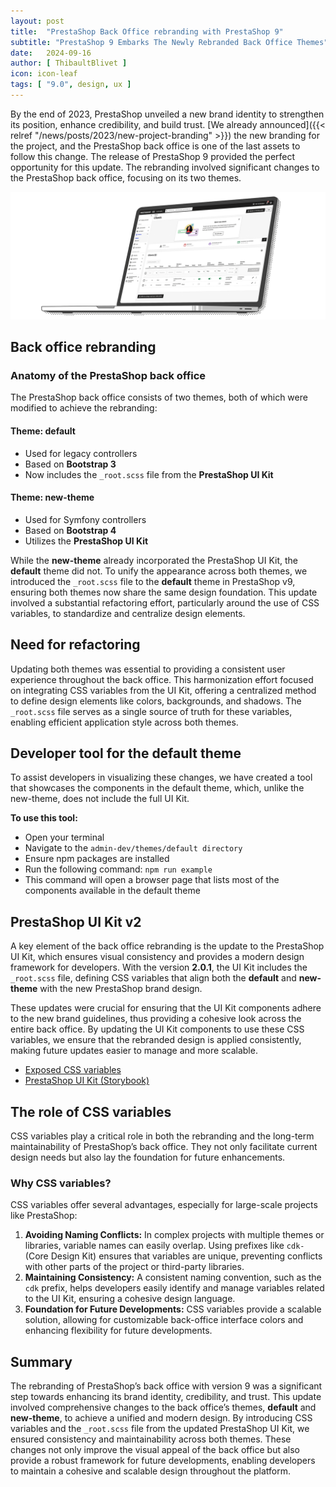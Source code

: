 ```yaml
---
layout: post
title:  "PrestaShop Back Office rebranding with PrestaShop 9"
subtitle: "PrestaShop 9 Embarks The Newly Rebranded Back Office Themes"
date:   2024-09-16
author: [ ThibaultBlivet ]
icon: icon-leaf
tags: [ "9.0", design, ux ]
---
```


By the end of 2023, PrestaShop unveiled a new brand identity to strengthen its position, enhance credibility, and build trust. [We already announced]({{< relref "/news/posts/2023/new-project-branding" >}}) the new branding for the project, and the PrestaShop back office is one of the last assets to follow this change. The release of PrestaShop 9 provided the perfect opportunity for this update. The rebranding involved significant changes to the PrestaShop back office, focusing on its two themes.

![Back Office rebrand](/assets/images/2024/08/bo_rebrand.png)

## Back office rebranding

### Anatomy of the PrestaShop back office

The PrestaShop back office consists of two themes, both of which were modified to achieve the rebranding:

#### Theme: default
- Used for legacy controllers
- Based on **Bootstrap 3**
- Now includes the `_root.scss` file from the **PrestaShop UI Kit**

#### Theme: new-theme
- Used for Symfony controllers
- Based on **Bootstrap 4**
- Utilizes the **PrestaShop UI Kit**

While the **new-theme** already incorporated the PrestaShop UI Kit, the **default** theme did not. To unify the appearance across both themes, we introduced the `_root.scss` file to the **default** theme in PrestaShop v9, ensuring both themes now share the same design foundation. This update involved a substantial refactoring effort, particularly around the use of CSS variables, to standardize and centralize design elements.

## Need for refactoring

Updating both themes was essential to providing a consistent user experience throughout the back office. This harmonization effort focused on integrating CSS variables from the UI Kit, offering a centralized method to define design elements like colors, backgrounds, and shadows. The `_root.scss` file serves as a single source of truth for these variables, enabling efficient application style across both themes.

## Developer tool for the default theme

To assist developers in visualizing these changes, we have created a tool that showcases the components in the default theme, which, unlike the new-theme, does not include the full UI Kit.

**To use this tool:**

- Open your terminal
- Navigate to the `admin-dev/themes/default directory`
- Ensure npm packages are installed
- Run the following command: `npm run example`
- This command will open a browser page that lists most of the components available in the default theme

## PrestaShop UI Kit v2

A key element of the back office rebranding is the update to the PrestaShop UI Kit, which ensures visual consistency and provides a modern design framework for developers. With the version **2.0.1**, the UI Kit includes the `_root.scss` file, defining CSS variables that align both the **default** and **new-theme** with the new PrestaShop brand design.

These updates were crucial for ensuring that the UI Kit components adhere to the new brand guidelines, thus providing a cohesive look across the entire back office. By updating the UI Kit components to use these CSS variables, we ensure that the rebranded design is applied consistently, making future updates easier to manage and more scalable.

- [Exposed CSS variables](https://github.com/PrestaShop/prestashop-ui-kit/blob/1c255d96d79c69e2d3e0dd1712f76379941c06bb/scss/_root.scss#L122)
- [PrestaShop UI Kit (Storybook)](https://build.prestashop-project.org/prestashop-ui-kit/)

## The role of CSS variables

CSS variables play a critical role in both the rebranding and the long-term maintainability of PrestaShop’s back office. They not only facilitate current design needs but also lay the foundation for future enhancements.

### Why CSS variables?

CSS variables offer several advantages, especially for large-scale projects like PrestaShop:

1. **Avoiding Naming Conflicts:** In complex projects with multiple themes or libraries, variable names can easily overlap. Using prefixes like `cdk-` (Core Design Kit) ensures that variables are unique, preventing conflicts with other parts of the project or third-party libraries.
2. **Maintaining Consistency:** A consistent naming convention, such as the `cdk` prefix, helps developers easily identify and manage variables related to the UI Kit, ensuring a cohesive design language.
3. **Foundation for Future Developments:** CSS variables provide a scalable solution, allowing for customizable back-office interface colors and enhancing flexibility for future developments.

## Summary 

The rebranding of PrestaShop’s back office with version 9 was a significant step towards enhancing its brand identity, credibility, and trust. This update involved comprehensive changes to the back office’s themes, **default** and **new-theme**, to achieve a unified and modern design. By introducing CSS variables and the `_root.scss` file from the updated PrestaShop UI Kit, we ensured consistency and maintainability across both themes. These changes not only improve the visual appeal of the back office but also provide a robust framework for future developments, enabling developers to maintain a cohesive and scalable design throughout the platform.
